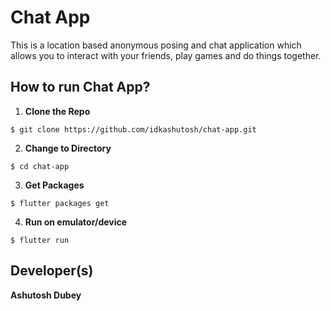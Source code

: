 # Chat App
This is a location based anonymous posing and chat application which allows you to interact with your friends, play games and do things together.

## How to run Chat App?
1. **Clone the Repo**
```
$ git clone https://github.com/idkashutosh/chat-app.git
```

2. **Change to Directory**
```
$ cd chat-app
```

3. **Get Packages**
```
$ flutter packages get
```

4. **Run on emulator/device**
```
$ flutter run
```

## Developer(s)
**Ashutosh Dubey**
